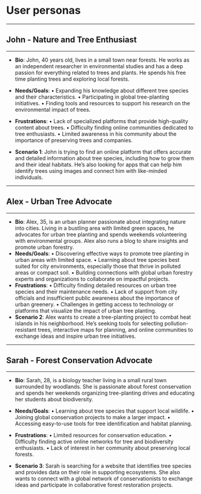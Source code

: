 # User personas

<!-- some introduction -->

---

<!-- a persona -->

## John - Nature and Tree Enthusiast

---

- **Bio**: John, 40 years old, lives in a small town near forests. He works as
  an independent researcher in environmental studies and has a deep passion for
  everything related to trees and plants. He spends his free time planting trees
  and exploring local forests.

- **Needs/Goals**: • Expanding his knowledge about different tree species and
  their characteristics. • Participating in global tree-planting initiatives. •
  Finding tools and resources to support his research on the environmental
  impact of trees.
- **Frustrations**: • Lack of specialized platforms that provide high-quality
  content about trees. • Difficulty finding online communities dedicated to tree
  enthusiasts. • Limited awareness in his community about the importance of
  preserving trees and companies.
- **Scenario 1**: John is trying to find an online platform that offers accurate
  and detailed information about tree species, including how to grow them and
  their ideal habitats. He’s also looking for apps that can help him identify
  trees using images and connect him with like-minded individuals.

---

<!-- more personas ... -->

## Alex - Urban Tree Advocate

---

- **Bio**: Alex, 35, is an urban planner passionate about integrating nature
  into cities. Living in a bustling area with limited green spaces, he advocates
  for urban tree planting and spends weekends volunteering with environmental
  groups. Alex also runs a blog to share insights and promote urban forestry.
- **Needs/Goals**: • Discovering effective ways to promote tree planting in
  urban areas with limited space. • Learning about tree species best suited for
  city environments, especially those that thrive in polluted areas or compact
  soil. • Building connections with global urban forestry experts and
  organizations to collaborate on impactful projects.
- **Frustrations**: • Difficulty finding detailed resources on urban tree
  species and their maintenance needs. • Lack of support from city officials and
  insufficient public awareness about the importance of urban greenery. •
  Challenges in getting access to technology or platforms that visualize the
  impact of urban tree planting.
- **Scenario 2**: Alex wants to create a tree-planting project to combat heat
  islands in his neighborhood. He’s seeking tools for selecting
  pollution-resistant trees, interactive maps for planning, and online
  communities to exchange ideas and inspire urban tree initiatives.

---

<!-- more personas ... -->

## Sarah - Forest Conservation Advocate

---

- **Bio**: Sarah, 28, is a biology teacher living in a small rural town
  surrounded by woodlands. She is passionate about forest conservation and
  spends her weekends organizing tree-planting drives and educating her students
  about biodiversity.

- **Needs/Goals**: • Learning about tree species that support local wildlife. •
  Joining global conservation projects to make a larger impact. • Accessing
  easy-to-use tools for tree identification and habitat planning.

- **Frustrations**: • Limited resources for conservation education. • Difficulty
  finding active online networks for tree and biodiversity enthusiasts. • Lack
  of interest in her community about preserving local forests.

- **Scenario 3**: Sarah is searching for a website that identifies tree species
  and provides data on their role in supporting ecosystems. She also wants to
  connect with a global network of conservationists to exchange ideas and
  participate in collaborative forest restoration projects.
